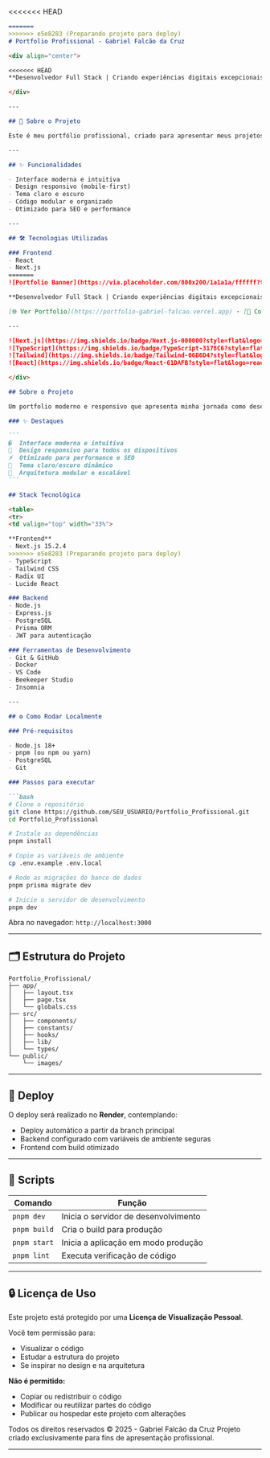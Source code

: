 <<<<<<< HEAD


````md
=======
>>>>>>> e5e8283 (Preparando projeto para deploy)
# Portfolio Profissional - Gabriel Falcão da Cruz

<div align="center">

<<<<<<< HEAD
**Desenvolvedor Full Stack | Criando experiências digitais excepcionais**

</div>

---

## 📌 Sobre o Projeto

Este é meu portfólio profissional, criado para apresentar meus projetos, habilidades e trajetória como Desenvolvedor Full Stack. A aplicação foi desenvolvida com foco em performance, responsividade, acessibilidade e uma navegação fluida e elegante.

---

## ✨ Funcionalidades

- Interface moderna e intuitiva  
- Design responsivo (mobile-first)  
- Tema claro e escuro  
- Código modular e organizado  
- Otimizado para SEO e performance

---

## 🛠️ Tecnologias Utilizadas

### Frontend
- React
- Next.js
=======
![Portfolio Banner](https://via.placeholder.com/800x200/1a1a1a/ffffff?text=Portfolio+Gabriel+Falc%C3%A3o)

**Desenvolvedor Full Stack | Criando experiências digitais excepcionais**

[🌐 Ver Portfolio](https://portfolio-gabriel-falcao.vercel.app) · [📧 Contato](mailto:gabriel@example.com) · [💼 LinkedIn](https://www.linkedin.com/in/gabrielfalcaodev/)

---

![Next.js](https://img.shields.io/badge/Next.js-000000?style=flat&logo=nextdotjs&logoColor=white)
![TypeScript](https://img.shields.io/badge/TypeScript-3178C6?style=flat&logo=typescript&logoColor=white)
![Tailwind](https://img.shields.io/badge/Tailwind-06B6D4?style=flat&logo=tailwindcss&logoColor=white)
![React](https://img.shields.io/badge/React-61DAFB?style=flat&logo=react&logoColor=black)

</div>

## Sobre o Projeto

Um portfolio moderno e responsivo que apresenta minha jornada como desenvolvedor Full Stack. Construído com foco em performance, acessibilidade e experiência do usuário, este projeto demonstra minhas habilidades técnicas através de uma interface elegante e funcional.

### ✨ Destaques

```
�  Interface moderna e intuitiva
📱  Design responsivo para todos os dispositivos  
⚡  Otimizado para performance e SEO
🌙  Tema claro/escuro dinâmico
🔧  Arquitetura modular e escalável
```

## Stack Tecnológica

<table>
<tr>
<td valign="top" width="33%">

**Frontend**
- Next.js 15.2.4
>>>>>>> e5e8283 (Preparando projeto para deploy)
- TypeScript
- Tailwind CSS
- Radix UI
- Lucide React

### Backend
- Node.js
- Express.js
- PostgreSQL
- Prisma ORM
- JWT para autenticação

### Ferramentas de Desenvolvimento
- Git & GitHub
- Docker
- VS Code
- Beekeeper Studio
- Insomnia

---

## ⚙️ Como Rodar Localmente

### Pré-requisitos

- Node.js 18+
- pnpm (ou npm ou yarn)
- PostgreSQL
- Git

### Passos para executar

```bash
# Clone o repositório
git clone https://github.com/SEU_USUARIO/Portfolio_Profissional.git
cd Portfolio_Profissional

# Instale as dependências
pnpm install

# Copie as variáveis de ambiente
cp .env.example .env.local

# Rode as migrações do banco de dados
pnpm prisma migrate dev

# Inicie o servidor de desenvolvimento
pnpm dev
````

Abra no navegador: `http://localhost:3000`

---

## 🗂️ Estrutura do Projeto

```
Portfolio_Profissional/
├── app/
│   ├── layout.tsx
│   ├── page.tsx
│   └── globals.css
├── src/
│   ├── components/
│   ├── constants/
│   ├── hooks/
│   ├── lib/
│   └── types/
└── public/
    └── images/
```

---

## 🚀 Deploy

O deploy será realizado no **Render**, contemplando:

* Deploy automático a partir da branch principal
* Backend configurado com variáveis de ambiente seguras
* Frontend com build otimizado

---

## 📜 Scripts

| Comando      | Função                               |
| ------------ | ------------------------------------ |
| `pnpm dev`   | Inicia o servidor de desenvolvimento |
| `pnpm build` | Cria o build para produção           |
| `pnpm start` | Inicia a aplicação em modo produção  |
| `pnpm lint`  | Executa verificação de código        |

---

## 🔒 Licença de Uso

Este projeto está protegido por uma **Licença de Visualização Pessoal**.

Você tem permissão para:

* Visualizar o código
* Estudar a estrutura do projeto
* Se inspirar no design e na arquitetura

**Não é permitido:**

* Copiar ou redistribuir o código
* Modificar ou reutilizar partes do código
* Publicar ou hospedar este projeto com alterações

Todos os direitos reservados © 2025 - Gabriel Falcão da Cruz
Projeto criado exclusivamente para fins de apresentação profissional.

---

